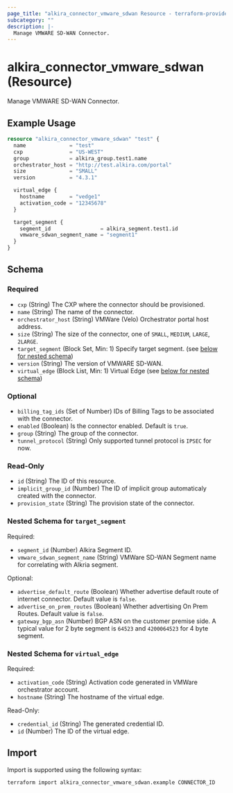 ```yaml
---
page_title: "alkira_connector_vmware_sdwan Resource - terraform-provider-alkira"
subcategory: ""
description: |-
  Manage VMWARE SD-WAN Connector.
---
```


# alkira_connector_vmware_sdwan (Resource)

Manage VMWARE SD-WAN Connector.


## Example Usage

```terraform
resource "alkira_connector_vmware_sdwan" "test" {
  name              = "test"
  cxp               = "US-WEST"
  group             = alkira_group.test1.name
  orchestrator_host = "http://test.alkira.com/portal"
  size              = "SMALL"
  version           = "4.3.1"

  virtual_edge {
    hostname        = "vedge1"
    activation_code = "12345678"
  }

  target_segment {
    segment_id                = alkira_segment.test1.id
    vmware_sdwan_segment_name = "segment1"
  }
}
```

<!-- schema generated by tfplugindocs -->
## Schema

### Required

- `cxp` (String) The CXP where the connector should be provisioned.
- `name` (String) The name of the connector.
- `orchestrator_host` (String) VMWare (Velo) Orchestrator portal host address.
- `size` (String) The size of the connector, one of `SMALL`, `MEDIUM`, `LARGE`, `2LARGE`.
- `target_segment` (Block Set, Min: 1) Specify target segment. (see [below for nested schema](#nestedblock--target_segment))
- `version` (String) The version of VMWARE SD-WAN.
- `virtual_edge` (Block List, Min: 1) Virtual Edge (see [below for nested schema](#nestedblock--virtual_edge))

### Optional

- `billing_tag_ids` (Set of Number) IDs of Billing Tags to be associated with the connector.
- `enabled` (Boolean) Is the connector enabled. Default is `true`.
- `group` (String) The group of the connector.
- `tunnel_protocol` (String) Only supported tunnel protocol is `IPSEC` for now.

### Read-Only

- `id` (String) The ID of this resource.
- `implicit_group_id` (Number) The ID of implicit group automaticaly created with the connector.
- `provision_state` (String) The provision state of the connector.

<a id="nestedblock--target_segment"></a>
### Nested Schema for `target_segment`

Required:

- `segment_id` (Number) Alkira Segment ID.
- `vmware_sdwan_segment_name` (String) VMWare SD-WAN Segment name for correlating with Alkria segment.

Optional:

- `advertise_default_route` (Boolean) Whether advertise default route of internet connector. Default value is `false`.
- `advertise_on_prem_routes` (Boolean) Whether advertising On Prem Routes. Default value is `false`.
- `gateway_bgp_asn` (Number) BGP ASN on the customer premise side. A typical value for 2 byte segment is `64523` and `4200064523` for 4 byte segment.


<a id="nestedblock--virtual_edge"></a>
### Nested Schema for `virtual_edge`

Required:

- `activation_code` (String) Activation code generated in VMWare orchestrator account.
- `hostname` (String) The hostname of the virtual edge.

Read-Only:

- `credential_id` (String) The generated credential ID.
- `id` (Number) The ID of the virtual edge.

## Import

Import is supported using the following syntax:

```shell
terraform import alkira_connector_vmware_sdwan.example CONNECTOR_ID
```
